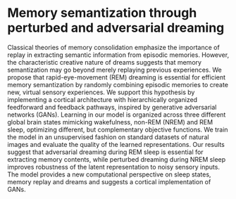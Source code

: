 
# Memory semantization through perturbed and adversarial dreaming

Classical theories of memory consolidation emphasize the importance of replay in extracting semantic information from episodic memories. However, the characteristic creative nature of dreams suggests that memory semantization may go beyond merely replaying previous experiences. We propose that rapid-eye-movement (REM) dreaming is essential for efficient memory semantization by randomly combining episodic memories to create new, virtual sensory experiences. We support this hypothesis by implementing a cortical architecture with hierarchically organized feedforward and feedback pathways, inspired by generative adversarial networks (GANs). Learning in our model is organized across three different global brain states mimicking wakefulness, non-REM (NREM) and REM sleep, optimizing different, but complementary objective functions. We train the model in an unsupervised fashion on standard datasets of natural images and evaluate the quality of the learned representations. Our results suggest that adversarial dreaming during REM sleep is essential for extracting memory contents, while perturbed dreaming during NREM sleep improves robustness of the latent representation to noisy sensory inputs. The model provides a new computational perspective on sleep states, memory replay and dreams and suggests a cortical implementation of GANs.

